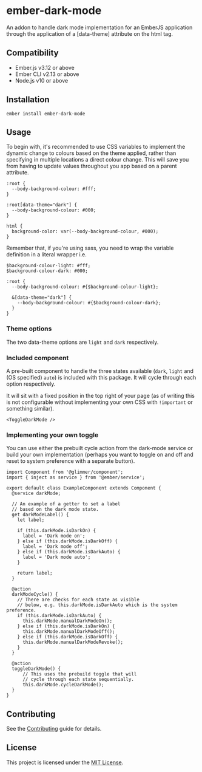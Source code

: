 ember-dark-mode
==============================================================================

An addon to handle dark mode implementation for an EmberJS application through the application of a [data-theme] attribute on the html tag.


Compatibility
------------------------------------------------------------------------------

* Ember.js v3.12 or above
* Ember CLI v2.13 or above
* Node.js v10 or above


Installation
------------------------------------------------------------------------------

```
ember install ember-dark-mode
```


Usage
------------------------------------------------------------------------------

To begin with, it's recommended to use CSS variables to implement the dynamic change to colours based on the theme applied, rather than specifying in multiple locations a direct colour change. This will save you from having to update values throughout you app based on a parent attribute.

```
:root {
  --body-background-colour: #fff;
}

:root[data-theme="dark"] {
  --body-background-colour: #000;
}

html {
  background-color: var(--body-background-colour, #000);
}
```

Remember that, if you're using sass, you need to wrap the variable definition in a literal wrapper i.e.

```
$background-colour-light: #fff;
$background-colour-dark: #000;

:root {
  --body-background-colour: #{$background-colour-light};

  &[data-theme="dark"] {
    --body-background-colour: #{$background-colour-dark};
  }
}
```

### Theme options

The two data-theme options are `light` and `dark` respectively.

### Included component

A pre-built component to handle the three states available (`dark`, `light` and (OS specified) `auto`) is included with this package. It will cycle through each option respectively.

It will sit with a fixed position in the top right of your page (as of writing this is not configurable without implementing your own CSS with `!important` or something similar).


```
<ToggleDarkMode />
```

### Implementing your own toggle
You can use either the prebuilt cycle action from the dark-mode service or build your own implementation (perhaps you want to toggle on and off and reset to system preference with a separate button).


```
import Component from '@glimmer/component';
import { inject as service } from '@ember/service';

export default class ExampleComponent extends Component {
  @service darkMode;

  // An example of a getter to set a label
  // based on the dark mode state.
  get darkModeLabel() {
    let label;

    if (this.darkMode.isDarkOn) {
      label = 'Dark mode on';
    } else if (this.darkMode.isDarkOff) {
      label = 'Dark mode off';
    } else if (this.darkMode.isDarkAuto) {
      label = 'Dark mode auto';
    }

    return label;
  }

  @action
  darkModeCycle() {
    // There are checks for each state as visible
    // below, e.g. this.darkMode.isDarkAuto which is the system preference.
    if (this.darkMode.isDarkAuto) {
      this.darkMode.manualDarkModeOn();
    } else if (this.darkMode.isDarkOn) {
      this.darkMode.manualDarkModeOff();
    } else if (this.darkMode.isDarkOff) {
      this.darkMode.manualDarkModeRevoke();
    }
  }

  @action
  toggleDarkMode() {
      // This uses the prebuild toggle that will
      // cycle through each state sequentially.
      this.darkMode.cycleDarkMode();
  }
}
```

Contributing
------------------------------------------------------------------------------

See the [Contributing](CONTRIBUTING.md) guide for details.


License
------------------------------------------------------------------------------

This project is licensed under the [MIT License](LICENSE.md).
